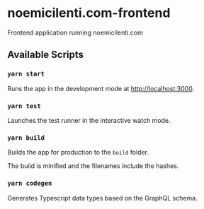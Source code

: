 # noemicilenti.com-frontend

Frontend application running noemicilenti.com

## Available Scripts

### `yarn start`

Runs the app in the development mode at [http://localhost:3000](http://localhost:3000).

### `yarn test`

Launches the test runner in the interactive watch mode.

### `yarn build`

Builds the app for production to the `build` folder.

The build is minified and the filenames include the hashes.

### `yarn codegen`

Generates Typescript data types based on the GraphQL schema.